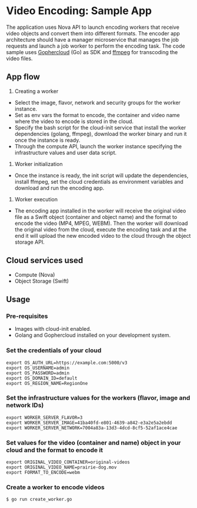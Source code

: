 # Video Encoding: Sample App
The application uses Nova API to launch encoding workers that receive video objects and convert them into different formats. The encoder app architecture should have a manager microservice that manages the job requests and launch a job worker to perform the encoding task. The code sample uses [Gophercloud](https://github.com/gophercloud/gophercloud) (Go) as SDK and [ffmpeg](https://ffmpeg.org/) for transcoding the video files.

## App flow
1. Creating a worker
  * Select the image, flavor, network and security groups for the worker instance.
  * Set as env vars the format to encode, the container and video name where the video to encode is stored in the cloud.
  * Specify the bash script for the cloud-init service that install the worker dependencies (golang, ffmpeg), download the worker binary and run it once the instance is ready.
  * Through the compute API, launch the worker instance specifying the infrastructure values and user data script.
1. Worker initialization
  * Once the instance is ready, the init script will update the dependencies, install ffmpeg, set the cloud credentials as environment variables and download and run the encoding app.
1. Worker execution
  * The encoding app installed in the worker will receive the original video file as a Swift object (container and object name) and the format to encode the video (MP4, MPEG, WEBM). Then the worker will download the original video from the cloud, execute the encoding task and at the end it will upload the new encoded video to the cloud through the object storage API.


## Cloud services used
* Compute (Nova)
* Object Storage (Swift)

## Usage

### Pre-requisites
* Images with cloud-init enabled.
* Golang and Gophercloud installed on your development system.

### Set the credentials of your cloud
```
export OS_AUTH_URL=https://example.com:5000/v3
export OS_USERNAME=admin
export OS_PASSWORD=admin
export OS_DOMAIN_ID=default
export OS_REGION_NAME=RegionOne
```

### Set the infrastructure values for the workers (flavor, image and network IDs)
```
export WORKER_SERVER_FLAVOR=3
export WORKER_SERVER_IMAGE=41ba40fd-e801-4639-a842-e3a2e5a2ebdd
export WORKER_SERVER_NETWORK=7004a83a-13d3-4dcd-8cf5-52af1ace4cae
```

### Set values for the video (container and name) object in your cloud and the format to encode it
```
export ORIGINAL_VIDEO_CONTAINER=original-videos
export ORIGINAL_VIDEO_NAME=prairie-dog.mov
export FORMAT_TO_ENCODE=webm
```

### Create a worker to encode videos
```
$ go run create_worker.go
```
